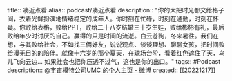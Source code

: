 title:: 凑近点看
alias:: podcast/凑近点看
description:: "你的大把时光都交给格子间，衣着光鲜扮演地情绪稳定的成年人。你时刻在忙碌，时刻在通勤，时刻在怀疑。你败给表格，败给PPT，败给二十八岁结婚三十岁生娃，败给彬彬有礼，最后败给年少时讨厌的自己。赢得的只是时间的流逝。白云苍狗，冬来暑往。我们在想，与其败给社会，不如找三俩好友，说说观点、谈谈理想、聊聊女孩，把时间败给漫无目的的陪伴。就像十六岁的那个夏天，在球场台阶，看着红色遮住了天，鸟儿飞向云边... 如果社会也把你压透不过气，这也是你的出口。"
tags:: #Podcast
description:: [@宇宙模特公司UMC 的个人主页 - 微博](https://weibo.com/u/7509382049)
created:: [[20221217]]
